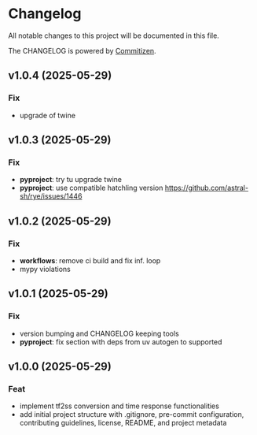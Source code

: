 # Changelog

All notable changes to this project will be documented in this file.

The CHANGELOG is powered by [Commitizen](https://commitizen-tools.github.io/commitizen/).

## v1.0.4 (2025-05-29)

### Fix

- upgrade of twine

## v1.0.3 (2025-05-29)

### Fix

- **pyproject**: try tu upgrade twine
- **pyproject**: use compatible hatchling version <https://github.com/astral-sh/rye/issues/1446>

## v1.0.2 (2025-05-29)

### Fix

- **workflows**: remove ci build and fix inf. loop
- mypy violations

## v1.0.1 (2025-05-29)

### Fix

- version bumping and CHANGELOG keeping tools
- **pyproject**: fix section with deps from uv autogen to supported

## v1.0.0 (2025-05-29)

### Feat

- implement tf2ss conversion and time response functionalities
- add initial project structure with .gitignore, pre-commit configuration, contributing guidelines, license, README, and project metadata
